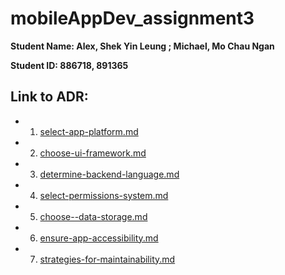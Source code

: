 # mobileAppDev_assignment3

**Student Name: Alex, Shek Yin Leung ; Michael, Mo Chau Ngan**

**Student ID: 886718, 891365**

## Link to ADR:
- 1. [select-app-platform.md ](select-app-platform.md)
- 2. [choose-ui-framework.md](choose-ui-framework.md)
- 3. [determine-backend-language.md](determine-backend-language.md)
-  4. [select-permissions-system.md](select-permissions-system.md)
- 5. [choose--data-storage.md](choose-data-storage.md)
- 6. [ensure-app-accessibility.md](ensure-app-accessibility.md)
 - 7. [strategies-for-maintainability.md](strategies-for-maintainability.md)
